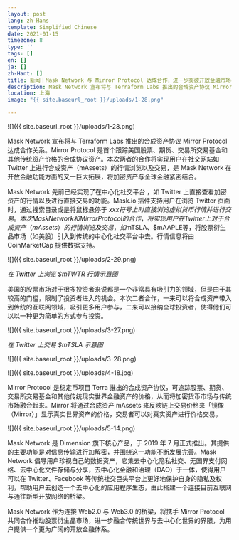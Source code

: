 ```yaml
---
layout: post
lang: zh-Hans
template: Simplified Chinese
date: 2021-01-15
timezone: 8
type: ''
tags: []
en: []
ja: []
zh-Hant: []
title: 新闻｜Mask Network 与 Mirror Protocol 达成合作，进一步突破开放金融市场界限
description: Mask Network 宣布将与 Terraform Labs 推出的合成资产协议 Mirror Protocol 达成合作关系。进一步突破开放金融市场界限。
location: 上海
image: "{{ site.baseurl_root }}/uploads/1-28.png"

---
```

![]({{ site.baseurl_root }}/uploads/1-28.png)

Mask Network 宣布将与 Terraform Labs 推出的合成资产协议 Mirror Protocol 达成合作关系。Mirror Protocol 是首个跟踪美国股票、期货、交易所交易基金和其他传统资产价格的合成协议资产。本次两者的合作将实现用户在社交网站如 Twitter 上进行合成资产（mAssets）的行情浏览以及交易，是 Mask Network 在开放金融功能方面的又一巨大拓展，将加密资产与全球金融紧密结合。

Mask Network 先前已经实现了在中心化社交平台 ，如 Twitter 上直接查看加密资产的行情以及进行直接交易的功能。Mask.io 插件支持用户在浏览 Twitter 页面时，通过搜索目录或是将鼠标悬停于 $xxx 符号上时直接浏览虚拟货币行情并进行交易。本次 Mask Network 和 Mirror Protocol 的合作，将实现用户在 Twitter 上对于合成资产（mAssets）的行情浏览及交易，如$mTSLA、$mAAPLE等，将股票衍生品市场（如美股）引入到传统的中心化社交平台中去。行情信息将由 CoinMarketCap 提供数据支持。

![]({{ site.baseurl_root }}/uploads/2-29.png)

_在 Twitter 上浏览 $mTWTR 行情示意图_

美国的股票市场对于很多投资者来说都是一个非常具有吸引力的领域，但是由于其较高的门槛，限制了投资者进入的机会。本次二者合作，一来可以将合成资产带入到传统的互联网领域，吸引更多用户参与，二来可以接纳全球投资者，使得他们可以以一种更为简单的方式参与投资。

![]({{ site.baseurl_root }}/uploads/3-27.png)

_在 Twitter 上交易 $mTSLA 示意图_

![]({{ site.baseurl_root }}/uploads/3-28.png)

![]({{ site.baseurl_root }}/uploads/4-18.jpg)

Mirror Protocol 是稳定币项目 Terra 推出的合成资产协议，可追踪股票、期货、交易所交易基金和其他传统现实世界金融资产的价格，从而将加密货币市场与传统市场融合起来。Mirror 将通过合成资产 mAssets 来反映链上交易价格来「镜像（Mirror）」显示真实世界资产的价格，交易者可以对真实资产进行价格交易。

![]({{ site.baseurl_root }}/uploads/5-14.png)

Mask Network 是 Dimension 旗下核心产品，于 2019 年 7 月正式推出。其提供的主要功能是对信息传输进行加解密，并围绕这一功能不断发展完善。Mask Network 倡导用户珍视自己的数据资产，它集去中心化隐私社交、无国界支付网络、去中心化文件存储与分享，去中心化金融和治理（DAO）于一体，使得用户可以在 Twitter、Facebook 等传统社交巨头平台上更好地保护自身的隐私及权利，帮助用户去创造一个去中心化的应用程序生态，由此搭建一个连接目前互联网与通往新型开放网络的桥梁。

Mask Network 作为连接 Web2.0 与 Web3.0 的桥梁，将携手 Mirror Protocol 共同合作推动股票衍生品市场，进一步融合传统世界与去中心化世界的界限，为用户提供一个更为广阔的开放金融体系。